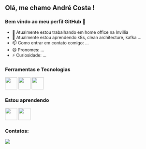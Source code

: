 ## Olá, me chamo André Costa ! 
### Bem vindo ao meu perfil GitHub 👋

- 🔭 Atualmente estou trabalhando em home office na Invillia
- 🌱 Atualmente estou aprendendo k8s, clean architecture, kafka ...
- 📫 Como entrar em contato comigo: ...
- 😄 Pronomes: ...
- ⚡ Curiosidade: ...
<!-- - 👯 Estou procurando colaborar em ... -->
<!-- - 🤔 Estou procurando ajuda com ... -->
<!-- - 💬 Pergunte-me sobre ... -->

### Ferramentas e Tecnologias
<img src="https://cdn.jsdelivr.net/gh/devicons/devicon/icons/git/git-original.svg" width="40" height="40"/> <img src="https://cdn.jsdelivr.net/gh/devicons/devicon/icons/java/java-original-wordmark.svg" width="40" height="40"/> <img src="https://cdn.jsdelivr.net/gh/devicons/devicon/icons/spring/spring-original.svg" width="40" height="40"/>

### Estou aprendendo
<img src="https://cdn.jsdelivr.net/gh/devicons/devicon/icons/kubernetes/kubernetes-plain.svg" width="40" height="40"/>
<img src="https://cdn.jsdelivr.net/gh/devicons/devicon/icons/graphql/graphql-plain.svg" width="40" height="40"/>

### Contatos:

<div>
<!--   <a href="https://www.youtube.com/seu-canal-youtube-aqui" target="_blank"><img src="https://img.shields.io/badge/YouTube-FF0000?style=for-the-badge&logo=youtube&logoColor=white" target="_blank"></a> -->
<!--   <a href="https://instagram.com/seu-usuário-instagram-aqui" target="_blank"><img src="https://img.shields.io/badge/-Instagram-%23E4405F?style=for-the-badge&logo=instagram&logoColor=white" target="_blank"></a> -->
<!--   <a href="https://www.twitch.tv/seu-usuário-aqui" target="_blank"><img src="https://img.shields.io/badge/Twitch-9146FF?style=for-the-badge&logo=twitch&logoColor=white" target="_blank"></a>  -->
<!--   <a href = "mailto:contato@seu-usuário-aqui"><img src="https://img.shields.io/badge/Gmail-D14836?style=for-the-badge&logo=gmail&logoColor=white" target="_blank"></a> -->
  <a href="https://www.linkedin.com/in/andrecostan/" target="_blank"><img src="https://img.shields.io/badge/-LinkedIn-%230077B5?style=for-the-badge&logo=linkedin&logoColor=white" target="_blank"></a>   
</div>

<!-- <div>
  <a href="https://github.com/andrecostan">
  <img height="180em" src="https://github-readme-stats.vercel.app/api/top-langs/?andrecostan&layout=compact&langs_count=7&theme=dracula"/>
  <img height="180em" src="https://github-readme-stats.vercel.app/api?andrecostan&show_icons=true&theme=dracula&include_all_commits=true&count_private=true"/>
</div> -->

<!--
**andrecostan/andrecostan** is a ✨ _special_ ✨ repository because its `README.md` (this file) appears on your GitHub profile.

Here are some ideas to get you started:

- 🔭 I’m currently working on ...
- 🌱 I’m currently learning ...
- 👯 I’m looking to collaborate on ...
- 🤔 I’m looking for help with ...
- 💬 Ask me about ...
- 📫 How to reach me: ...
- 😄 Pronouns: ...
- ⚡ Fun fact: ...
-->
